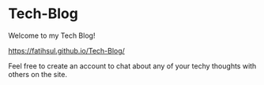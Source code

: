 # Tech-Blog

Welcome to my Tech Blog!

https://fatihsul.github.io/Tech-Blog/

Feel free to create an account to chat about any of your techy thoughts with others on the site.